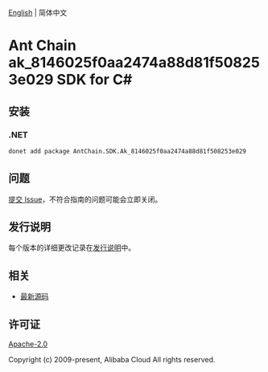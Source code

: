 [English](README.md) | 简体中文

# Ant Chain ak_8146025f0aa2474a88d81f508253e029 SDK for C#

## 安装

### .NET

```bash
donet add package AntChain.SDK.Ak_8146025f0aa2474a88d81f508253e029
```

## 问题

[提交 Issue](https://github.com/alipay/antchain-openapi-prod-sdk/issues/new)，不符合指南的问题可能会立即关闭。

## 发行说明

每个版本的详细更改记录在[发行说明](./ChangeLog.txt)中。

## 相关

* [最新源码](https://github.com/antchain-openapi-prod-sdk)

## 许可证

[Apache-2.0](http://www.apache.org/licenses/LICENSE-2.0)

Copyright (c) 2009-present, Alibaba Cloud All rights reserved.
